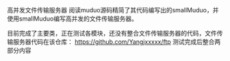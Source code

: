 高并发文件传输服务器
    阅读muduo源码精简了其代码编写出的smallMuduo，并使用smallMuduo编写高并发的文件传输服务器。
    
   目前完成了主要类，正在测试各模块，还没有整合文件传输服务器的代码，文件传输服务器代码在该仓库：
                https://github.com/Yangjxxxxx/ftp
   测试完成后整合两部分内容
